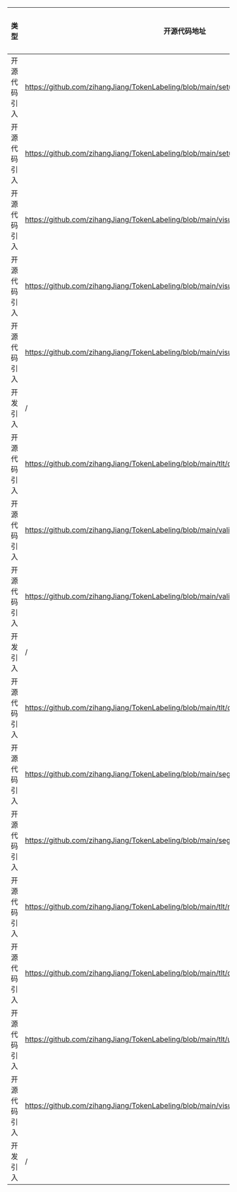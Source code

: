 | 类型     | 开源代码地址                                                       | 文件名                                          | 公网IP地址/公网URL地址/域名/邮箱地址 | 用途说明 |
|--------|--------------------------------------------------------------|----------------------------------------------|------------------------|----|
| 开源代码引入 | https://github.com/zihangJiang/TokenLabeling/blob/main/setup.py | LVVIT/setup.py | jzh0103@gmail.com | 作者邮箱 |
| 开源代码引入 | https://github.com/zihangJiang/TokenLabeling/blob/main/setup.py | LVVIT/setup.py | https://github.com/zihangJiang/TokenLabeling | 开源地址 |
| 开源代码引入 | https://github.com/zihangJiang/TokenLabeling/blob/main/visualize/baselines/ViT/LVViT_LRP.py | LVVIT/visualize/baselines/ViT/LVViT_LRP.py | https://github.com/zihangJiang/TokenLabeling/releases/download/1.0/lvvit_m-56M-224-84.0.pth.tar | 下载权重文件 |
| 开源代码引入 | https://github.com/zihangJiang/TokenLabeling/blob/main/visualize/baselines/ViT/LVViT_LRP.py | LVVIT/visualize/baselines/ViT/LVViT_LRP.py | https://github.com/zihangJiang/TokenLabeling/releases/download/1.0/lvvit_s-26M-224-83.3.pth.tar | 下载权重文件 |
| 开源代码引入 | https://github.com/zihangJiang/TokenLabeling/blob/main/visualize/baselines/ViT/LVViT_LRP.py | LVVIT/visualize/baselines/ViT/LVViT_LRP.py | https://github.com/zihangJiang/TokenLabeling/releases/download/1.0/lvvit_s-26M-384-84.4.pth.tar | 下载权重文件 |
| 开发引入 | / | LVVIT/tlt/data/loader.py | https://github.com/rwightman/pytorch-image-models/blob/master/timm/data/loader.py | 源码实现 |
| 开源代码引入 | https://github.com/zihangJiang/TokenLabeling/blob/main/tlt/data/dataset.py | LVVIT/tlt/data/dataset.py | http://www.codinghorror.com/blog/archives/001018.html | 相关说明 |
| 开源代码引入 | https://github.com/zihangJiang/TokenLabeling/blob/main/validate.py | LVVIT/generate_label.py | https://github.com/rwightman/pytorch-image-models | 源码实现 |
| 开源代码引入 | https://github.com/zihangJiang/TokenLabeling/blob/main/validate.py | LVVIT/validate.py | https://github.com/rwightman/pytorch-image-models | 源码实现 |
| 开发引入 | / | LVVIT/seg/mmseg/models/backbones/vit.py | https://github.com/rwightman/pytorch-image-models/blob/master/timm/models/vision_transformer.py#L353 | 源码实现 |
| 开源代码引入 | https://github.com/zihangJiang/TokenLabeling/blob/main/tlt/data/mixup.py | LVVIT/tlt/data/mixup.py | https://github.com/rwightman/pytorch-image-models/blob/master/timm/data/mixup.py | 源码实现 |
| 开源代码引入 | https://github.com/zihangJiang/TokenLabeling/blob/main/seg/mmseg/models/backbones/vit.py | LVVIT/seg/mmseg/models/backbones/vit.py | https://github.com/open-mmlab/mmsegmentation/blob/master/mmseg/models/backbones/vit.py | 源码实现 |
| 开源代码引入 | https://github.com/zihangJiang/TokenLabeling/blob/main/seg/mmseg/models/backbones/vit.py | LVVIT/seg/mmseg/models/backbones/vit.py | https://arxiv.org/abs/2010.11929 | 论文地址 |
| 开源代码引入 | https://github.com/zihangJiang/TokenLabeling/blob/main/tlt/models/layers.py | LVVIT/tlt/models/layers.py | https://github.com/rwightman/pytorch-image-models/blob/master/timm/models/vision_transformer.py | 源码实现 |
| 开源代码引入 | https://github.com/zihangJiang/TokenLabeling/blob/main/tlt/data/mixup.py | LVVIT/tlt/data/mixup.py | https://github.com/naver-ai/relabel_imagenet/blob/main/utils/relabel_functions.py | 源码实现 |
| 开源代码引入 | https://github.com/zihangJiang/TokenLabeling/blob/main/tlt/utils/utils.py | LVVIT/tlt/utils/utils.py | https://github.com/google-research/vision_transformer/blob/00883dd691c63a6830751563748663526e811cee/vit_jax/checkpoint.py#L224 | 源码实现 |
| 开源代码引入 | https://github.com/zihangJiang/TokenLabeling/blob/main/visualize/baselines/ViT/LVViT_LRP.py | LVVIT/visualize/baselines/ViT/LVViT_LRP.py | https://github.com/hila-chefer/Transformer-Explainability/blob/main/baselines/ViT/ViT_LRP.py | 源码实现 |
| 开发引入 | / | LVVIT/tlt/data/random_augment_label.py | https://github.com/rwightman/pytorch-image-models/blob/master/timm/data/auto_augment.py | 源码实现 |
